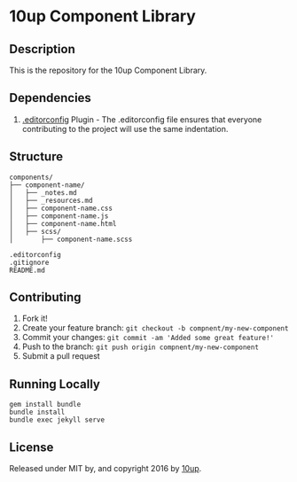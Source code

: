 10up Component Library
=====================

## Description
This is the repository for the 10up Component Library.

## Dependencies

1. [.editorconfig](http://editorconfig.org/) Plugin - The .editorconfig file ensures that everyone contributing to the project will use the same indentation.

## Structure

```
components/
├── component-name/
│   ├── _notes.md
│   ├── _resources.md
│   ├── component-name.css
│   ├── component-name.js
│   ├── component-name.html
│   ├── scss/
│       ├── component-name.scss

.editorconfig
.gitignore
README.md
```

## Contributing

1. Fork it!
2. Create your feature branch: `git checkout -b compnent/my-new-component`
3. Commit your changes: `git commit -am 'Added some great feature!'`
4. Push to the branch: `git push origin compnent/my-new-component`
5. Submit a pull request

## Running Locally

```
gem install bundle
bundle install
bundle exec jekyll serve
```

## License

Released under MIT by, and copyright 2016 by [10up](http://10up.com).
